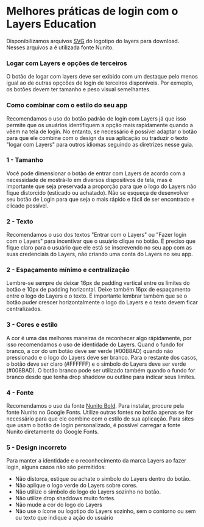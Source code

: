 # Melhores práticas de login com o Layers Education

Disponibilizamos arquivos [SVG](https://drive.google.com/drive/folders/1yZyznNDrLM7fLGTdJ54fayNt5GbRMHjM) do logotipo do layers para download. Nesses arquivos a é utilizada fonte Nunito.

### Logar com Layers e opções de terceiros

O botão de logar com layers deve ser exibido com um destaque pelo menos igual ao de outras opçcões de login de terceiros disponíveis. Por exmeplo, os botões devem ter tamanho e peso visual semelhantes.

### Como combinar com o estilo do seu app

Recomendamos o uso do botão padrão de login com Layers já que isso permite que os usuários identifiquem a opção mais rapidamente quando a vêem na tela de login. No entanto, se necessário é possível adaptar o botão para que ele combine com o design da sua aplicação ou traduzir o texto "logar com Layers" para outros idiomas seguindo as diretrizes nesse guia.

### 1 - Tamanho

Você pode dimensionar o botào de entrar com Layers de acordo com a necessidade de mostrá-lo em diversos dispositivos de tela, mas é importante que seja preservada a proporção para que o logo do Layers não fique distorcido (esticado ou achatado). Não se esqueça de desenvolver seu botão de Login para que seja o mais rápido e fácil de ser encontrado e clicado possível.

### 2 - Texto

Recomendamos o uso dos textos "Entrar com o Layers" ou "Fazer login com o Layers" para incentivar que o usuário clique no botão. É preciso que fique claro para o usuário que ele está se inscrevendo no seu app com as suas credenciais do Layers, não criando uma conta do Layers no seu app.

### 2 - Espaçamento mínimo e centralização

Lembre-se sempre de deixar 16px de padding vertical entre os limites do botão e 10px de padding horizontal. Deixe também 16px de espaçamento entre o logo do Layers e o texto. É importante lembrar também que se o botão puder crescer horizontalmente o logo do Layers e o texto devem ficar centralizados.

### 3 - Cores e estilo

A cor é uma das melhores maneiras de reconhecer algo rápidamente, por isso recomendamos o uso de identidade do Layers. Quand o fundo for branco, a cor do um botão deve ser verde (#00B8AD) quando não pressionado e o logo do Layers deve ser branco. Para o restante dos casos, o botão deve ser claro (#FFFFFF) e o simbolo do Layers deve ser verde (#008BAD). O botão branco pode ser utilizado também quando o fundo for branco desde que tenha drop shaddow ou outline para indicar seus limites.

### 4 - Fonte 

Recomendamos o uso da fonte [Nunito Bold](https://fonts.google.com/specimen/Nunito). Para instalar, procure pela fonte Nunito no Google Fonts. Utilize outras fontes no botão apenas se for necessário para que ele combine com o estilo de sua aplicação. Para sites que usam o botão de login personalizado, é possível carregar a fonte Nunito diretamente do Google Fonts.

### 5 - Design incorreto

Para manter a identidade e o reconhecimento da marca Layers ao fazer login, alguns casos não são permitidos:

+ Não distorça, estique ou achate o simbolo do Layers dentro do botão.
+ Não aplique o logo verde do Layers sobre cores.
+ Não utilize o simbolo do logo do Layers sozinho no botão.
+ Não utilize drop shaddows muito fortes.
+ Não mude a cor do logo do Layers 
+ Não use o ícone ou logotipo do Layers sozinho, sem o contorno ou sem ou texto que indique a ação do usuário